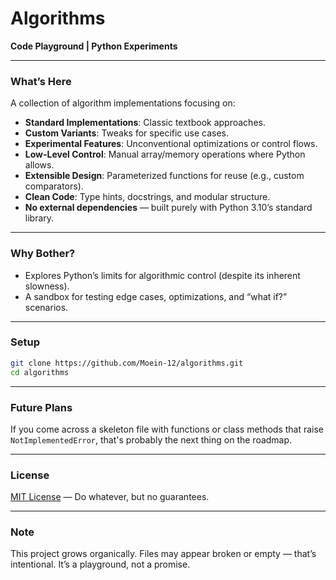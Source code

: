 # Algorithms  
**Code Playground | Python Experiments**  

---

### **What’s Here**  
A collection of algorithm implementations focusing on:  
- **Standard Implementations**: Classic textbook approaches.  
- **Custom Variants**: Tweaks for specific use cases.  
- **Experimental Features**: Unconventional optimizations or control flows.  
- **Low-Level Control**: Manual array/memory operations where Python allows.  
- **Extensible Design**: Parameterized functions for reuse (e.g., custom comparators).  
- **Clean Code**: Type hints, docstrings, and modular structure.  
- **No external dependencies** — built purely with Python 3.10’s standard library.  

---

### **Why Bother?**  
- Explores Python’s limits for algorithmic control (despite its inherent slowness).  
- A sandbox for testing edge cases, optimizations, and “what if?” scenarios.  

---

### **Setup**  
```bash  
git clone https://github.com/Moein-12/algorithms.git  
cd algorithms  
```

---

### **Future Plans**  
If you come across a skeleton file with functions or class methods that raise `NotImplementedError`, that's probably the next thing on the roadmap.  

---

### **License**  
[MIT License](LICENSE) — Do whatever, but no guarantees.  

---

### **Note**  
This project grows organically. Files may appear broken or empty — that’s intentional. It’s a playground, not a promise.  
